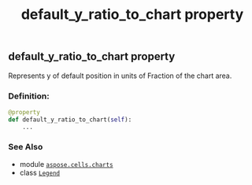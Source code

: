 ﻿---
title: default_y_ratio_to_chart property
second_title: Aspose.Cells for Python via .NET API References
description: 
type: docs
weight: 180
url: /aspose.cells.charts/legend/default_y_ratio_to_chart/
is_root: false
---

## default_y_ratio_to_chart property


Represents y of default position in units of Fraction of the chart area.
### Definition:
```python
@property
def default_y_ratio_to_chart(self):
    ...
```

### See Also
* module [`aspose.cells.charts`](../../)
* class [`Legend`](/cells/python-net/aspose.cells.charts/legend)
